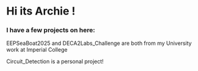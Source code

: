 # Hi its Archie !

### I have a few projects on here:

EEPSeaBoat2025 and DECA2Labs_Challenge are both from my University work at Imperial College

Circuit_Detection is a personal project! 
